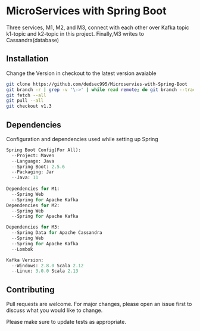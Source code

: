 # MicroServices with Spring Boot

Three services, M1, M2, and M3, connect with each other over Kafka topic k1-topic and k2-topic in this project.
Finally,M3 writes to Cassandra(database) 

## Installation

Change the Version in checkout to the latest version avaiable

```bash
git clone https://github.com/dedsec995/Microservies-with-Spring-Boot
git branch -r | grep -v '\->' | while read remote; do git branch --track "${​​​​​​​​​​​​​remote#origin/}​​​​​​​​​​​​​​​​​​​​" "$remote"; done
git fetch --all
git pull --all
git checkout v1.3
```

## Dependencies
Configuration and dependencies used while setting up Spring

```python
Spring Boot Config(For All):
  --Project: Maven
  --Language: Java
  --Spring Boot: 2.5.6
  --Packaging: Jar
  --Java: 11
  
Dependencies for M1:
  --Spring Web
  --Spring for Apache Kafka
Dependencies for M2:
  --Spring Web
  --Spring for Apache Kafka

Dependencies for M3:
  --Spring Data for Apache Cassandra
  --Spring Web
  --Spring for Apache Kafka
  --Lombok

Kafka Version:
  --Windows: 2.8.0 Scala 2.12
  --Linux: 3.0.0 Scala 2.13
```

## Contributing
Pull requests are welcome. For major changes, please open an issue first to discuss what you would like to change.

Please make sure to update tests as appropriate.
